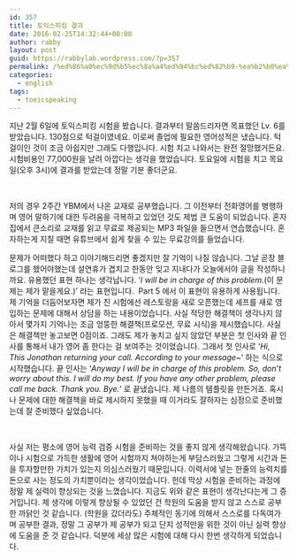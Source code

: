 ```yaml
---
id: 357
title: 토익스피킹 결과
date: 2016-02-25T14:32:44+00:00
author: rabby
layout: post
guid: https://rabbylab.wordpress.com/?p=357
permalink: /%ed%86%a0%ec%9d%b5%ec%8a%a4%ed%94%bc%ed%82%b9-%ea%b2%b0%ea%b3%bc/
categories:
  - english
tags:
  - toeicspeaking
---
```

지난 2월 6일에 토익스피킹 시험을 봤습니다. 결과부터 말씀드리자면 목표했던 Lv. 6를 받았습니다. 130점으로 턱걸이였네요. 이로써 졸업에 필요한 영어성적은 냈습니다. 턱걸이인 것이 조금 아쉽지만 그래도 다행입니다. 시험 치고 나와서는 완전 절망했거든요. 시험비용인 77,000원을 날려 아깝다는 생각을 했었습니다. 토요일에 시험을 치고 목요일(오후 3시)에 결과를 받았는데 정말 기분 좋더군요.

&nbsp;

저의 경우 2주간 YBM에서 나온 교재로 공부했습니다. 그 이전부터 전화영어를 병행하며 영어 말하기에 대한 두려움을 극복하고 있었던 것도 제법 큰 도움이 되었습니다. 혼자 집에서 큰소리로 교재를 읽고 무료로 제공되는 MP3 파일을 들으면서 연습했습니다. 혼자하는게 지칠 때면 유튜브에서 쉽게 찾을 수 있는 무료강의를 들었습니다.

문제가 어떠했다 하고 이야기해드리면 좋겠지만 잘 기억이 나질 않습니다. 그날 곧장 블로그를 했어야했는데 설연휴가 겹치고 한동안 잊고 지내다가 오늘에서야 글을 작성하니까요. 유용했던 표현 하나는 생각납니다. &#8216;_I will be in charge of this problem._(이 문제는 제가 맡을게요.)&#8217; 라는 표현입니다.  Part 5 에서 이 표현이 유용하게 사용됩니다. 제 기억을 더듬어보자면 제가 친 시험에선 레스토랑을 새로 오픈했는데 셰프를 새로 영입하는 문제에 대해서 상담을 하는 내용이었습니다. 사실 적당한 해결책이 생각나지 않아서 몇가지 기억나는 조금 엉뚱한 해결책(프로모션, 무료 시식)을 제시했습니다. 사실은 해결책만 놓고보면 0점이죠. 그래도 제가 놓치고 싶지 않았던 부분은 첫 인사와 끝 인사를 통해서 내가 영어 좀 한다는 걸 보여주는 것이었습니다. 그래서 첫 인사로 &#8216;_Hi, This Jonathan returning your call. According to your message~_&#8216; 하는 식으로 시작했습니다. 끝 인사는 &#8216;_Anyway I will be in charge of this problem. So, don&#8217;t worry about this. I will do my best. If you have any other problem, please call me back. Thank you. Bye._&#8216; 로 끝냈습니다. 제 나름의 템플릿을 만든거죠. 혹시나 문제에 대한 해결책을 바로 제시하지 못했을 때 이거라도 잘하자는 심정으로 준비했는데 잘 준비했다 싶었습니다.

&nbsp;

사실 저는 평소에 영어 능력 검증 시험을 준비하는 것을 좋지 않게 생각해왔습니다. 가뜩이나 시험으로 가득한 생활에 영어 시험까지 쳐야하는게 부담스러웠고 그렇게 시간과 돈을 투자할만한 가치가 있는지 의심스러웠기 때문입니다. 이력서에 넣는 한줄의 능력치를 돈으로 사는 정도의 가치뿐이라는 생각이었습니다. 헌데 막상 시험을 준비하는 과정에 정말 제 실력이 향상되는 것을 느꼈습니다. 지금도 위와 같은 표현이 생각난다는게 그 증거입니다. 제 생각에 이렇게 향상될 수 있었던 건 학원의 도움을 받지 않고 스스로 공부한 까닭인 것 같습니다. (학원을 갔더라도) 주체적인 동기에 의해서 스스로를 다독여가며 공부한 결과, 정말 그 공부가 제 공부가 되고 단지 성적만을 위한 것이 아닌 실력 향상에 도움을 준 것 같습니다. 덕분에 세상 많은 시험에 대해 다시 한번 생각하게 되었습니다.